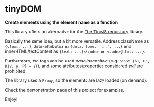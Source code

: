 # tinyDOM

**Create elements using the element name as a function**

This library offers an alternative for the [The TinyJS repository](https://github.com/victorqribeiro/TinyJS) library.

Basically the same idea, but a bit more versatile. 
Address className as `{class: ...}`, data-attributes as `{data: {one: '...', ...}` and innerHTML/textContent 
as `{text: ...}</code> or <code>{html: ...}`.

Furthermore, the tags can be used *case insensitive* (e.g. `const {h3, H3, DIV, p, P} = $T`), and some 
attributes/properties considered *evil* are prohibited.

The library uses a `Proxy`, so the elements are lazy loaded (on demand).

Check the [demonstration page](https://kooiinc.github.io/tinyDOM/Demo) of this project for examples.

Enjoy!
